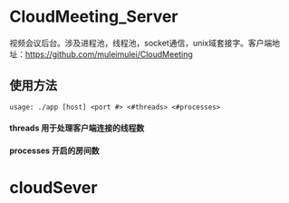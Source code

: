 # CloudMeeting_Server
视频会议后台。涉及进程池，线程池，socket通信，unix域套接字。客户端地址：https://github.com/muleimulei/CloudMeeting

## 使用方法
``
usage: ./app [host] <port #> <#threads> <#processes>
``

#### threads 用于处理客户端连接的线程数
#### processes 开启的房间数
# cloudSever
